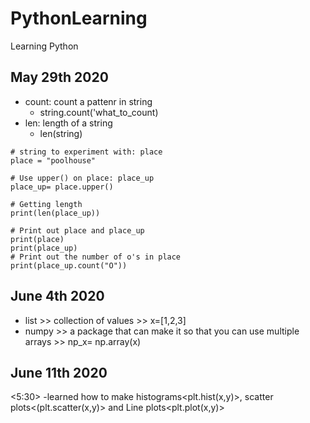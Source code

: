 # PythonLearning
Learning Python

## May 29th 2020 ##
- count: count a pattenr in string
  - string.count('what_to_count)
- len: length of a string
  - len(string)

```
# string to experiment with: place
place = "poolhouse"

# Use upper() on place: place_up
place_up= place.upper()

# Getting length
print(len(place_up))

# Print out place and place_up
print(place)
print(place_up)
# Print out the number of o's in place
print(place_up.count("O"))
```
## June 4th 2020 ##
- list >> collection of values >> x=[1,2,3]
- numpy >> a package that can make it so that you can use multiple arrays >> np_x= np.array(x)

## June 11th 2020 ##
<5:30>
-learned how to make histograms<plt.hist(x,y)>, scatter plots<(plt.scatter(x,y)> and Line plots<plt.plot(x,y)>
